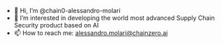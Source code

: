 - 👋 Hi, I’m @chain0-alessandro-molari
- 👀 I’m interested in developing the world most advanced Supply Chain Security product based on AI
- 📫 How to reach me: alessandro.molari@chainzero.ai
